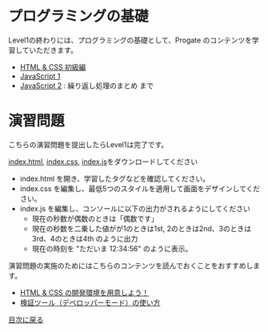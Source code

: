 # プログラミングの基礎

Level1の終わりには、プログラミングの基礎として、Progate のコンテンツを学習していただきます。

- [HTML & CSS 初級編](https://prog-8.com/lessons/html/study/1)
- [JavaScript 1](https://prog-8.com/lessons/es6/study/1)
- [JavaScript 2](https://prog-8.com/lessons/es6/study/2) : 繰り返し処理のまとめ まで



# 演習問題

こちらの演習問題を提出したらLevel1は完了です。

[index.html](./work/index.html), [index.css](./work/index.css), [index.js](./work/index.js)をダウンロードしてください
 
- index.html を開き、学習したタグなどを確認してください。
- index.css を編集し、最低5つのスタイルを適用して画面をデザインしてください。
- index.js を編集し、コンソールに以下の出力がされるようにしてください
    - 現在の秒数が偶数のときは「偶数です」
    - 現在の秒数を二乗した値がが1のときは1st, 2のときは2nd、3のときは3rd、4のときは4th のように出力
    - 現在の時刻を "ただいま 12:34:56" のように表示。




演習問題の実施のためにはこちらのコンテンツを読んでおくことをおすすめします。

- [HTML & CSS の開発環境を用意しよう！](https://prog-8.com/docs/html-env)
- [検証ツール（デベロッパーモード）の使い方](https://prog-8.com/docs/html-dev)


[目次に戻る](../)

